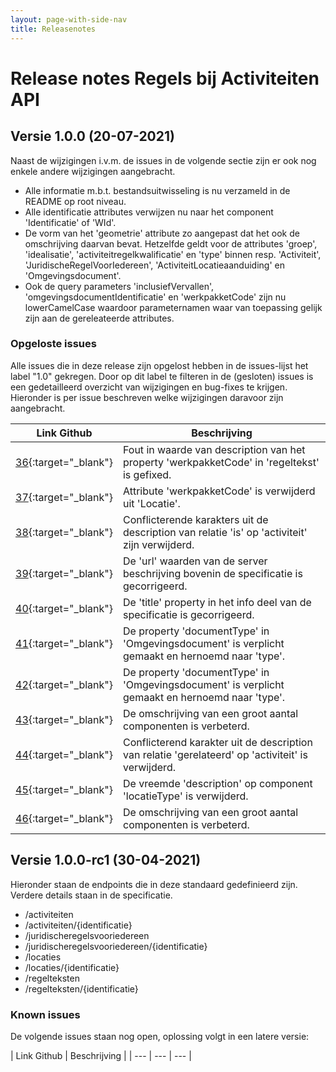 ```yaml
---
layout: page-with-side-nav
title: Releasenotes
---
```


# Release notes Regels bij Activiteiten API

## Versie 1.0.0 (20-07-2021)

  Naast de wijzigingen i.v.m. de issues in de volgende sectie zijn er ook nog enkele andere wijzigingen aangebracht.
  
  - Alle informatie m.b.t. bestandsuitwisseling is nu verzameld in de README op root niveau.
  - Alle identificatie attributes verwijzen nu naar het component 'Identificatie' of 'WId'.
  - De vorm van het 'geometrie' attribute zo aangepast dat het ook de omschrijving daarvan bevat. 
    Hetzelfde geldt voor de attributes 'groep', 'idealisatie', 'activiteitregelkwalificatie' en 'type' binnen resp. 
	'Activiteit', 'JuridischeRegelVoorIedereen', 'ActiviteitLocatieaanduiding' en 'Omgevingsdocument'.
  - Ook de query parameters 'inclusiefVervallen', 'omgevingsdocumentIdentificatie' en 'werkpakketCode' zijn nu
    lowerCamelCase waardoor parameternamen waar van toepassing gelijk zijn aan de gereleateerde attributes.
  

### Opgeloste issues
  Alle issues die in deze release zijn opgelost hebben in de issues-lijst het label "1.0" gekregen. Door op dit label te filteren in de (gesloten) issues is een gedetailleerd overzicht van wijzigingen en bug-fixes te krijgen.
  Hieronder is per issue beschreven welke wijzigingen daravoor zijn aangebracht.

  | Link Github	| Beschrijving |
  | --- | --- |
  | [36](https://github.com/VNG-Realisatie/Regels-bij-activiteiten/issues/36){:target="_blank"} | Fout in waarde van description van het property 'werkpakketCode' in 'regeltekst' is gefixed. |
  | [37](https://github.com/VNG-Realisatie/Regels-bij-activiteiten/issues/37){:target="_blank"} | Attribute 'werkpakketCode' is verwijderd uit 'Locatie'. |
  | [38](https://github.com/VNG-Realisatie/Regels-bij-activiteiten/issues/38){:target="_blank"} | Conflicterende karakters uit de description van relatie 'is' op 'activiteit' zijn verwijderd. |
  | [39](https://github.com/VNG-Realisatie/Regels-bij-activiteiten/issues/39){:target="_blank"} | De 'url' waarden van de server beschrijving bovenin de specificatie is gecorrigeerd. |
  | [40](https://github.com/VNG-Realisatie/Regels-bij-activiteiten/issues/40){:target="_blank"} | De 'title' property in het info deel van de specificatie is gecorrigeerd. |
  | [41](https://github.com/VNG-Realisatie/Regels-bij-activiteiten/issues/41){:target="_blank"} | De property 'documentType' in 'Omgevingsdocument' is verplicht gemaakt en hernoemd naar 'type'. |
  | [42](https://github.com/VNG-Realisatie/Regels-bij-activiteiten/issues/42){:target="_blank"} | De property 'documentType' in 'Omgevingsdocument' is verplicht gemaakt en hernoemd naar 'type'. |
  | [43](https://github.com/VNG-Realisatie/Regels-bij-activiteiten/issues/43){:target="_blank"} | De omschrijving van een groot aantal componenten is verbeterd. |
  | [44](https://github.com/VNG-Realisatie/Regels-bij-activiteiten/issues/44){:target="_blank"} | Conflicterend karakter uit de description van relatie 'gerelateerd' op 'activiteit' is verwijderd. |
  | [45](https://github.com/VNG-Realisatie/Regels-bij-activiteiten/issues/45){:target="_blank"} | De vreemde 'description' op component 'locatieType' is verwijderd. |
  | [46](https://github.com/VNG-Realisatie/Regels-bij-activiteiten/issues/46){:target="_blank"} | De omschrijving van een groot aantal componenten is verbeterd. |

## Versie 1.0.0-rc1 (30-04-2021)

  Hieronder staan de endpoints die in deze standaard gedefinieerd zijn. Verdere details staan in de specificatie.
  -	/activiteiten
  -	/activiteiten/{identificatie}
  -	/juridischeregelsvooriedereen
  -	/juridischeregelsvooriedereen/{identificatie}
  -	/locaties
  -	/locaties/{identificatie}
  -	/regelteksten
  -	/regelteksten/{identificatie}

### Known issues
  De volgende issues staan nog open, oplossing volgt in een latere versie:

  | Link Github	| Beschrijving |
  | --- | --- | --- |


